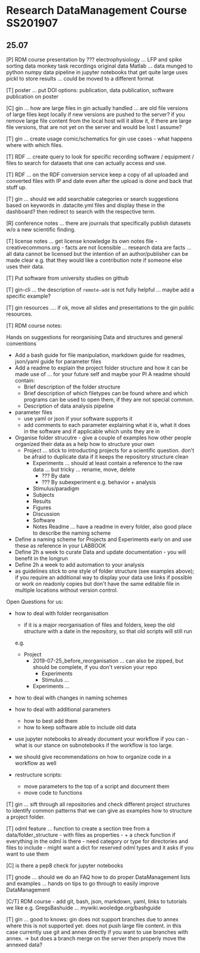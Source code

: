# Research DataManagement Course SS201907


## 25.07

[P] RDM course presentation by ???
    electrophysiology ... LFP and spike sorting data
    monkey task recordings
    original data Matlab ... data munged to python numpy data
    pipeline in jupyter notebooks that get quite large
    uses pickl to store results ... could be moved to a different format

[T] poster ... put DOI options: publication, data publication, software publication
    on poster

[C] gin ... how are large files in gin actually handled ... are old file versions 
    of large files kept locally if new versions are pushed to the server?
    if you remove large file content from the local host will it allow it, if
    there are large file versions, that are not yet on the server and would be
    lost I assume? 

[T] gin ... create usage comic/schematics for gin use cases - what happens where
    with which files.

[T] RDF ... create query to look for specific recording software / equipment / files
    to search for datasets that one can actually access and use.

[T] RDF ... on the RDF conversion service keep a copy of all uploaded and converted
    files with IP and date even after the upload is done and back that stuff up.

[T] gin ... should we add searchable categories or search suggestions based on keywords
    in .datacite.yml files and display these in the dashboard? then redirect to search
    with the respective term.

[R] conference notes ... there are journals that specifically publish datasets w/o a 
    new scientific finding.

[T] license notes ... get license knowledge its own notes file
    - creativecommons.org
    - facts are not licensible ... research data are facts ... all data cannot be licensed
      but the intention of an author/publisher can be made clear e.g. that they would
      like a contribution note if someone else uses their data.

[T] Put software from university studies on github

[T] gin-cli ... the description of `remote-add` is not fully helpful ... maybe add a 
      specific example?

[T] gin resources .... if ok, move all slides and presentations to the gin public resources.

[T] RDM course notes:

Hands on suggestions for reorganising Data and structures and general conventions
- Add a bash guide for file manipulation, markdown guide for readmes, json/yaml guide for 
  parameter files
- Add a readme to explain the project folder structure and how it can be made use of 
  ... for your future self and maybe your PI
  A readme should contain:
  - Brief description of the folder structure
  - Brief description of which filetypes can be found where and which programs can be used 
    to open them, if they are not special common.
  - Description of data analysis pipeline
- parameter files
  - use yaml or json if your software supports it
  - add comments to each parameter explaining what it is, what it does in the software and 
    if applicable which units they are in
- Organise folder strucutre - give a couple of examples how other people organized their 
  data as a help how to structure your own
  - Project ... stick to introducting projects for a scientific question.
      don't be afraid to duplicate data if it keeps the repository structure clean
    - Experiments ... should at least contain a reference to the raw data 
                  ... but tricky ... rename, move, delete
      - ??? By date
      - ??? By subexperiment e.g. behavior + analysis
    - Stimulus/paradigm
    - Subjects
    - Results
    - Figures
    - Discussion
    - Software
    - Notes
    Readme ... have a readme in every folder, also good place to describe the naming scheme
- Define a naming scheme for Projects and Experiments early on and use these as reference 
  in your LABBOOK
- Define 2h a week to curate Data and update documentation - you will benefit in the longrun
- Define 2h a week to add automation to your analysis
- as guidelines stick to one style of folder structure (see examples above); if you require an
  additional way to display your data use links if possible or work on readonly copies but
  don't have the same editable file in multiple locations without version control.

Open Questions for us:
- how to deal with folder reorganisation
  - if it is a major reorganisation of files and folders, keep the old structure with a 
    date in the repository, so that old scripts will still run

   e.g.

   - Project
     - 2019-07-25_before_reorganisation ... can also be zipped, but should be complete, 
                                            if you don't version your repo
       - Experiments
       - Stimulus
       ...
     - Experiments
     ...

- how to deal with changes in naming schemes
- how to deal with additional parameters
  - how to best add them
  - how to keep software able to include old data

- use jupyter notebooks to already document your workflow if you can - what is our stance on 
  subnotebooks if the workflow is too large.
- we should give recommendations on how to organize code in a workflow as well
- restructure scripts:
  - move parameters to the top of a script and document them
  - move code to functions

[T] gin ... sift through all repositories and check different project structures to identify 
    common patterns that we can give as examples how to structure a project folder.

[T] odml feature ... function to create a section tree from a data/folder_structure
    - with files as properties
    - + a check function if everything in the odml is there
    - need category or type for directories and files to include
    - might want a dict for reserved odml types and it asks if you want to use them

[C] is there a pep8 check for jupyter notebooks

[T] gnode ... should we do an FAQ how to do proper DataManagement lists and examples ... 
    hands on tips to go through to easily improve DataManagement

[C/T] RDM course - add git, bash, json, markdown, yaml, links to tutorials we like
      e.g. GregsBashuide ... mywiki.wooledge.org/bashguide

[T] gin ... good to knows: gin does not support branches due to annex where this is not
    supported yet. does not push large file content. in this case currently use git and 
    annex directly if you want to use branches with annex. -> but does a branch
    merge on the server then properly move the annexed data?

 
